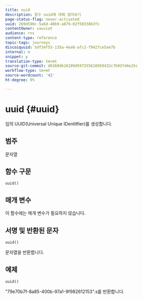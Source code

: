 ```yaml
---
title: uuid
description: 함수 uuid에 대해 알아보기
page-status-flag: never-activated
uuid: 269d590c-5a6d-40b9-a879-02f5033863fc
contentOwner: sauviat
audience: rns
content-type: reference
topic-tags: journeys
discoiquuid: 5df34f55-135a-4ea8-afc2-f9427ce5ae7b
internal: n
snippet: y
translation-type: tm+mt
source-git-commit: d6360d616199d597255610959432c7b93fd4e25c
workflow-type: tm+mt
source-wordcount: '42'
ht-degree: 9%

---
```



# uuid {#uuid}

임의 UUID(Universal Unique IDentitfier)를 생성합니다.

## 범주

문자열

## 함수 구문

`uuid()`

## 매개 변수

이 함수에는 매개 변수가 필요하지 않습니다.

## 서명 및 반환된 문자

`uuid()`

문자열을 반환합니다.

## 예제

`uuid()`

&quot;79e70b7f-8a85-400b-97a1-9f982612153&quot;.s를 반환합니다.
